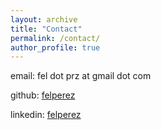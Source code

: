 ```yaml
---
layout: archive
title: "Contact"
permalink: /contact/
author_profile: true
---
```


email: fel dot prz at gmail dot com

github: [felperez](https://github.com/felperez)

linkedin: [felperez](https://www.linkedin.com/in/felperez/)
